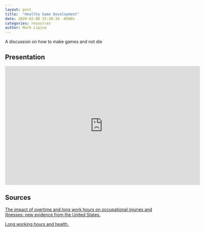 ```yaml
---
layout: post
title:  "Healthy Game Development"
date: 2020-02-06 15:26:19 -0500s
categories: resources
author: Mark Lipina
---
```


A discussion on how to make games and not die

## Presentation

<!--width="640" height="389"-->
<iframe src="https://docs.google.com/presentation/d/e/2PACX-1vRI8fOJrvgo7H3fKUODuRTKFimHwEqPZh02_V_laGm2omDiDfj36QLuDtqnzu3sgy2nDub9Yhahs7st/embed?start=false&loop=false&delayms=60000" frameborder="0" width="640" height="389" allowfullscreen="true" mozallowfullscreen="true" webkitallowfullscreen="true"></iframe>

## Sources

[The impact of overtime and long work hours on occupational injuries and illnesses: new evidence from the United States.](https://www.ncbi.nlm.nih.gov/pubmed/16109814)

[Long working hours and health.](https://www.ncbi.nlm.nih.gov/pubmed/10618741)
